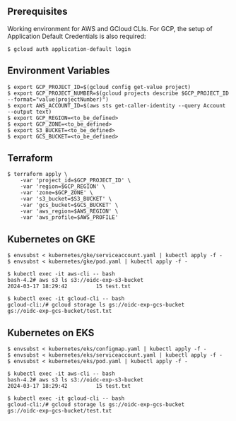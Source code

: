 
## Prerequisites

Working environment for AWS and GCloud CLIs. For GCP, the setup of Application Default Credentials is also required:

```
$ gcloud auth application-default login
```

## Environment Variables

```
$ export GCP_PROJECT_ID=$(gcloud config get-value project)
$ export GCP_PROJECT_NUMBER=$(gcloud projects describe $GCP_PROJECT_ID --format="value(projectNumber)")
$ export AWS_ACCOUNT_ID=$(aws sts get-caller-identity --query Account --output text)
$ export GCP_REGION=<to_be_defined>
$ export GCP_ZONE=<to_be_defined>
$ export S3_BUCKET=<to_be_defined>
$ export GCS_BUCKET=<to_be_defined>
```

## Terraform

```
$ terraform apply \
    -var 'project_id=$GCP_PROJECT_ID' \
    -var 'region=$GCP_REGION' \
    -var 'zone=$GCP_ZONE' \
    -var 's3_bucket=$S3_BUCKET' \
    -var 'gcs_bucket=$GCS_BUCKET' \
    -var 'aws_region=$AWS_REGION' \
    -var 'aws_profile=$AWS_PROFILE'
```

## Kubernetes on GKE

```
$ envsubst < kubernetes/gke/serviceaccount.yaml | kubectl apply -f -
$ envsubst < kubernetes/gke/pod.yaml | kubectl apply -f -
```

```
$ kubectl exec -it aws-cli -- bash
bash-4.2# aws s3 ls s3://oidc-exp-s3-bucket
2024-03-17 18:29:42         15 test.txt
```

```
$ kubectl exec -it gcloud-cli -- bash
gcloud-cli:/# gcloud storage ls gs://oidc-exp-gcs-bucket
gs://oidc-exp-gcs-bucket/test.txt
```

## Kubernetes on EKS

```
$ envsubst < kubernetes/eks/configmap.yaml | kubectl apply -f -
$ envsubst < kubernetes/eks/serviceaccount.yaml | kubectl apply -f -
$ envsubst < kubernetes/eks/pod.yaml | kubectl apply -f -
```

```
$ kubectl exec -it aws-cli -- bash
bash-4.2# aws s3 ls s3://oidc-exp-s3-bucket
2024-03-17 18:29:42         15 test.txt
```

```
$ kubectl exec -it gcloud-cli -- bash
gcloud-cli:/# gcloud storage ls gs://oidc-exp-gcs-bucket
gs://oidc-exp-gcs-bucket/test.txt
```
